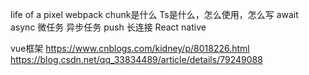 life of a pixel
webpack chunk是什么
Ts是什么，怎么使用，怎么写
await async 微任务 异步任务
push 长连接
React native


vue框架
https://www.cnblogs.com/kidney/p/8018226.html
https://blog.csdn.net/qq_33834489/article/details/79249088